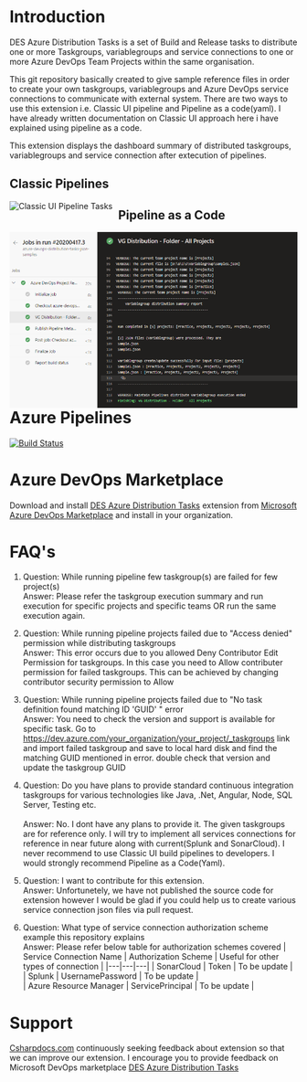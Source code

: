 
# Introduction
DES Azure Distribution Tasks is a set of Build and Release tasks to distribute one or more Taskgroups, variablegroups and service connections to one or more Azure DevOps Team Projects within the same organisation.

This git repository basically created to give sample reference files in order to create your own taskgroups, variablegroups and Azure DevOps service connections to communicate with external system. There are two ways to use this extension i.e. Classic UI pipeline and Pipeline as a code(yaml). I have already written documentation on Classic UI approach here i have explained using pipeline as a code.   

This extension displays the dashboard summary of distributed taskgroups, variablegroups and service connection after extecution of pipelines.

## Classic Pipelines

<img src="https://abnamro-des-azure.gallerycdn.vsassets.io/extensions/abnamro-des-azure/des-azure-distribution-tasks/11.0.45/1578317616692/content/Screenshot-0.png" alt="Classic UI Pipeline Tasks" style="float: left; margin-right: 10px;" />

## Pipeline as a Code

<img src="Images/1-vg-distribution-folder-all-projects.png" alt="Pipeline as a Code Tasks" style="float: left; margin-right: 10px;" />

# Azure Pipelines

[![Build Status](https://dev.azure.com/csharpdocs-github/GitHub/_apis/build/status/Yaml/csharpdocs.azure-devops-distribution-tasks-json-samples?branchName=master)](https://dev.azure.com/csharpdocs-github/GitHub/_build/latest?definitionId=3&branchName=master)

# Azure DevOps Marketplace

Download and install [DES Azure Distribution Tasks](https://marketplace.visualstudio.com/items?itemName=ABNAMRO-DES-AZURE.DES-Azure-Distribution-Tasks) extension from [Microsoft Azure DevOps Marketplace](https://marketplace.visualstudio.com) and install in your organization.

# FAQ's

1. Question: While running pipeline few taskgroup(s) are failed for few project(s)
   </br>Answer: Please refer the taskgroup execution summary and run execution for specific projects and specific teams OR run the same execution again.

1. Question: While running pipeline projects failed due to "Access denied" permission while distributing taskgroups 
   </br>Answer: This error occurs due to you allowed Deny Contributor Edit Permission for taskgroups. In this case you need to Allow contributer permission for failed taskgroups. This can be achieved by changing contributor security permission to Allow

1. Question: While running pipeline projects failed due to "No task definition found matching ID 'GUID' " error
   </br>Answer: You need to check the version and support is available for specific task. Go to https://dev.azure.com/your_organization/your_project/_taskgroups link and import failed taskgroup and save to local hard disk and find the matching GUID mentioned in error. double check that version and update the taskgroup GUID      

1. Question: Do you have plans to provide standard continuous integration taskgroups for various technologies like Java, .Net,          Angular, Node, SQL Server, Testing etc.     
   </br>Answer: No. I dont have any plans to provide it. The given taskgroups are for reference only. I will try to implement all services connections for reference in near future along with current(Splunk and SonarCloud). I never recommend to use Classic UI build pipelines to developers. I would strongly recommend Pipeline as a Code(Yaml).

 1. Question: I want to contribute for this extension.
    </br>Answer: Unfortunetely, we have not published the source code for extension however I would be glad if you could help us to create various service connection json files via pull request.

 1. Question: What type of service connection authorization scheme example this repository explains
    </br>Answer: Please refer below table for authorization schemes covered 
         | Service Connection Name | Authorization Scheme | Useful for other types of connection |
         |---|---|---|
         | SonarCloud | Token | To be update |
         | Splunk | UsernamePassword | To be update |   
         | Azure Resource Manager | ServicePrincipal | To be update |

 # Support  
   [Csharpdocs.com](www.csharpdocs.com) continuously seeking feedback about extension so that we can improve our extension. I encourage you to provide feedback on Microsoft DevOps marketplace [DES Azure Distribution Tasks](https://marketplace.visualstudio.com/items?itemName=ABNAMRO-DES-AZURE.DES-Azure-Distribution-Tasks&ssr=false#qna)

